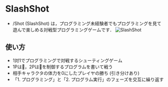 # SlashShot

- /Shot (SlashShot) は，プログラミング未経験者でもプログラミングを見て遊んで楽しめる対戦型プログラミングゲームです．
![SlashShot](https://github.com/HirokiOka/slash-shot/blob/main/public/image/game.png)
## 使い方

- 1対1でプログラミングで対戦するシューティングゲーム
- 1Pは🚀，2Pは👾を制御するプログラムを書いて戦う
- 相手キャラクタの体力を0にしたプレイヤの勝ち (引き分けあり)
- 「1. プログラミング」と「2. プログラム実行」のフェーズを交互に繰り返す
